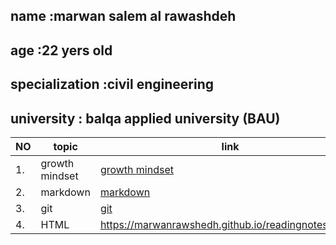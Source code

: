 ## name :marwan salem al rawashdeh 
## age :22 yers old 
## specialization :civil engineering
## university : balqa applied university (BAU)

|  NO  |topic            |  link             |
|  -  |- |- |
|  1. | growth mindset | [growth mindset](https://marwanrawshedh.github.io/readingnotes/growth%20mindset)|
| 2.  | markdown       | [markdown](https://marwanrawshedh.github.io/readingnotes/markdown)      |
| 3.  | git            | [git](https://marwanrawshedh.github.io/readingnotes/git)  
| 4.  | HTML | https://marwanrawshedh.github.io/readingnotes/HTML |